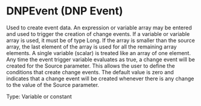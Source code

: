 # DNPEvent (DNP Event)

Used to create event data. An expression or variable array may be entered and used to trigger the creation of change events. If a variable or variable array is used, it must be of type Long. If the array is smaller than the source array, the last element of the array is used for all the remaining array elements. A single variable (scalar) is treated like an array of one element. Any time the event trigger variable evaluates as true, a change event will be created for the Source parameter. This allows the user to define the conditions that create change events. The default value is zero and indicates that a change event will be created whenever there is any change to the value of the Source parameter.

Type: Variable or constant
